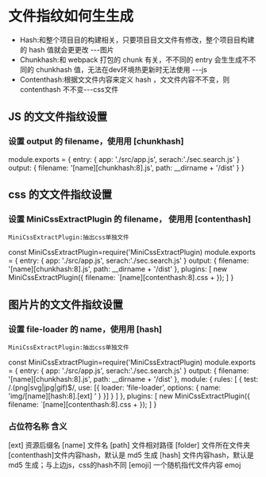 # 文件指纹如何⽣生成

* Hash:和整个项⽬目的构建相关，只要项⽬目⽂文件有修改，整个项⽬目构建的 hash 值就会更更改 ---图片
* Chunkhash:和 webpack 打包的 chunk 有关，不不同的 entry 会⽣生成不不同的 chunkhash 值，无法在dev环境热更新时无法使用  ---js
* Contenthash:根据⽂文件内容来定义 hash ，⽂文件内容不不变，则 contenthash 不不变---css文件


## JS 的⽂文件指纹设置

### 设置 output 的 filename，使⽤用 [chunkhash]

module.exports = { 
    entry: {
        app: './src/app.js',
        serach:'./sec.search.js'
    }
    output: {
        filename: '[name][chunkhash:8].js',
        path: __dirname + '/dist'
    }
}



## css 的⽂文件指纹设置

### 设置 MiniCssExtractPlugin 的 filename， 使⽤用 [contenthash]
    MiniCssExtractPlugin:抽出css单独文件
const MiniCssExtractPlugin=require('MiniCssExtractPlugin)
module.exports = { 
    entry: {
        app: './src/app.js',
        serach:'./sec.search.js'
    }
    output: {
        filename: '[name][chunkhash:8].js',
        path: __dirname + '/dist'
    },
    plugins: [
    new MiniCssExtractPlugin({
    filename: `[name][contenthash:8].css + });
    ]
}



## 图⽚片的⽂文件指纹设置

### 设置 file-loader 的 name，使⽤用 [hash]
    MiniCssExtractPlugin:抽出css单独文件
const MiniCssExtractPlugin=require('MiniCssExtractPlugin)
module.exports = { 
    entry: {
        app: './src/app.js',
        serach:'./sec.search.js'
    }
    output: {
        filename: '[name][chunkhash:8].js',
        path: __dirname + '/dist'
    },
    module: { 
        rules: [
            {
                test: /\.(png|svg|jpg|gif)$/, 
                use: [{
                    loader: 'file-loader’, 
                    options: {
                    name: 'img/[name][hash:8].[ext] '
                    }
                }] 
            }
        ]
    },
    plugins: [
    new MiniCssExtractPlugin({
    filename: `[name][contenthash:8].css + });
    ]
}

### 占位符名称   含义

[ext]       资源后缀名
[name]      文件名
[path]      文件相对路径
[folder]    文件所在文件夹
[contenthash]文件内容hash，默认是 md5 生成
[hash]      文件内容hash，默认是 md5 生成；与上边js，css的hash不同
[emoji]     一个随机指代文件内容 emoj


